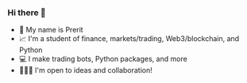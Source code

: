 ### Hi there 👋

<!--
**preritdas/preritdas** is a ✨ _special_ ✨ repository because its `README.md` (this file) appears on your GitHub profile.

Here are some ideas to get you started:

- 🔭 I’m currently working on ...
- 🌱 I’m currently learning ...
- 👯 I’m looking to collaborate on ...
- 🤔 I’m looking for help with ...
- 💬 Ask me about ...
- 📫 How to reach me: ...
- 😄 Pronouns: ...
- ⚡ Fun fact: ...
-->

- 🤝 My name is Prerit
- 📈 I'm a student of finance, markets/trading, Web3/blockchain, and Python
- 💻 I make trading bots, Python packages, and more
- 🧑‍🤝‍🧑 I'm open to ideas and collaboration!
